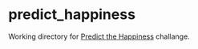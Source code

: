 # predict_happiness
Working directory for [Predict the Happiness](https://www.hackerearth.com/challenge/competitive/predict-the-happiness/) challange.
